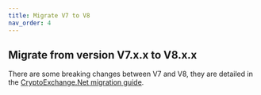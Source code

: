 ```yaml
---
title: Migrate V7 to V8
nav_order: 4
---
```


## Migrate from version V7.x.x to V8.x.x

There are some breaking changes between V7 and V8, they are detailed in the [CryptoExchange.Net migration guide](https://jkorf.github.io/CryptoExchange.Net/Migration%20Guide.html).
